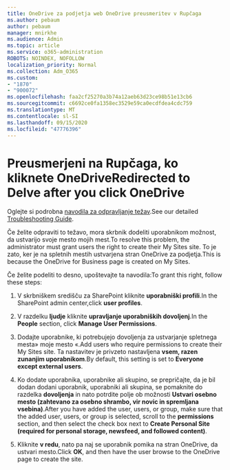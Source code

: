 ```yaml
---
title: OneDrive za podjetja web OneDrive preusmeritev v Rupčaga
ms.author: pebaum
author: pebaum
manager: mnirkhe
ms.audience: Admin
ms.topic: article
ms.service: o365-administration
ROBOTS: NOINDEX, NOFOLLOW
localization_priority: Normal
ms.collection: Adm_O365
ms.custom:
- "1870"
- "900072"
ms.openlocfilehash: faa2cf25270a3b74a12aeb63d23ce98b51e13cb6
ms.sourcegitcommit: c6692ce0fa1358ec3529e59ca0ecdfdea4cdc759
ms.translationtype: MT
ms.contentlocale: sl-SI
ms.lasthandoff: 09/15/2020
ms.locfileid: "47776396"
---
```

# <a name="redirected-to-delve-after-you-click-onedrive"></a><span data-ttu-id="175c2-102">Preusmerjeni na Rupčaga, ko kliknete OneDrive</span><span class="sxs-lookup"><span data-stu-id="175c2-102">Redirected to Delve after you click OneDrive</span></span>

<span data-ttu-id="175c2-103">Oglejte si podrobna [navodila za odpravljanje težav](https://docs.microsoft.com/sharepoint/support/sites/troubleshooting-guide-for-sites-stopped-at-provisioning).</span><span class="sxs-lookup"><span data-stu-id="175c2-103">See our detailed [Troubleshooting Guide](https://docs.microsoft.com/sharepoint/support/sites/troubleshooting-guide-for-sites-stopped-at-provisioning).</span></span>

<span data-ttu-id="175c2-104">Če želite odpraviti to težavo, mora skrbnik dodeliti uporabnikom možnost, da ustvarijo svoje mesto mojih mest.</span><span class="sxs-lookup"><span data-stu-id="175c2-104">To resolve this problem, the administrator must grant users the right to create their My Sites site.</span></span> <span data-ttu-id="175c2-105">To je zato, ker je na spletnih mestih ustvarjena stran OneDrive za podjetja.</span><span class="sxs-lookup"><span data-stu-id="175c2-105">This is because the OneDrive for Business page is created on My Sites.</span></span>

<span data-ttu-id="175c2-106">Če želite podeliti to desno, upoštevajte ta navodila:</span><span class="sxs-lookup"><span data-stu-id="175c2-106">To grant this right, follow these steps:</span></span>

1. <span data-ttu-id="175c2-107">V skrbniškem središču za SharePoint kliknite **uporabniški profili**.</span><span class="sxs-lookup"><span data-stu-id="175c2-107">In the SharePoint admin center,click **user profiles**.</span></span>

2. <span data-ttu-id="175c2-108">V razdelku **ljudje** kliknite **upravljanje uporabniških dovoljenj**.</span><span class="sxs-lookup"><span data-stu-id="175c2-108">In the **People** section, click **Manage User Permissions**.</span></span>

3. <span data-ttu-id="175c2-109">Dodajte uporabnike, ki potrebujejo dovoljenja za ustvarjanje spletnega mesta» moje mesto «.</span><span class="sxs-lookup"><span data-stu-id="175c2-109">Add users who require permissions to create their My Sites site.</span></span> <span data-ttu-id="175c2-110">Ta nastavitev je privzeto nastavljena **vsem, razen zunanjim uporabnikom**.</span><span class="sxs-lookup"><span data-stu-id="175c2-110">By default, this setting is set to **Everyone except external users**.</span></span>

4. <span data-ttu-id="175c2-111">Ko dodate uporabnika, uporabnike ali skupino, se prepričajte, da je bil dodan dodani uporabnik, uporabniki ali skupina, se pomaknite do razdelka **dovoljenja** in nato potrdite polje ob možnosti **Ustvari osebno mesto (zahtevano za osebno shrambo, vir novic in spremljana vsebina)**.</span><span class="sxs-lookup"><span data-stu-id="175c2-111">After you have added the user, users, or group, make sure that the added user, users, or group is selected, scroll to the **permissions** section, and then select the check box next to **Create Personal Site (required for personal storage, newsfeed, and followed content)**.</span></span>

5. <span data-ttu-id="175c2-112">Kliknite **v redu**, nato pa naj se uporabnik pomika na stran OneDrive, da ustvari mesto.</span><span class="sxs-lookup"><span data-stu-id="175c2-112">Click **OK**, and then have the user browse to the OneDrive page to create the site.</span></span>
